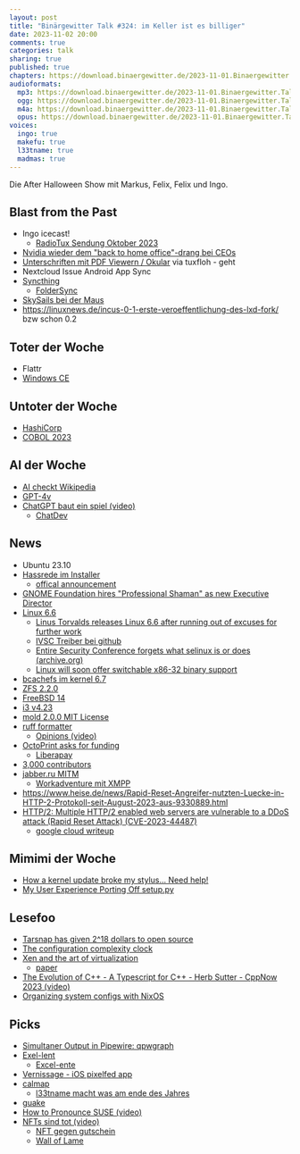 ```yaml
---
layout: post
title: "Binärgewitter Talk #324: im Keller ist es billiger"
date: 2023-11-02 20:00
comments: true
categories: talk
sharing: true
published: true
chapters: https://download.binaergewitter.de/2023-11-01.Binaergewitter.Talk.324.chapters.txt
audioformats:
  mp3: https://download.binaergewitter.de/2023-11-01.Binaergewitter.Talk.324.mp3
  ogg: https://download.binaergewitter.de/2023-11-01.Binaergewitter.Talk.324.ogg
  m4a: https://download.binaergewitter.de/2023-11-01.Binaergewitter.Talk.324.m4a
  opus: https://download.binaergewitter.de/2023-11-01.Binaergewitter.Talk.324.opus
voices:
  ingo: true
  makefu: true
  l33tname: true
  madmas: true
---
```

Die After Halloween Show mit Markus, Felix, Felix und Ingo.

## Blast from the Past

- Ingo icecast!
  * [RadioTux Sendung Oktober 2023]( https://www.radiotux.de/index.php?/archives/8092-RadioTux-Sendung-Oktober-2023.html )
- [Nvidia wieder dem "back to home office"-drang bei CEOs]( https://fortune.com/2023/10/14/nvidia-skips-return-to-office-sticks-to-remote-work-among-hottest-tech-companies/ )
- [Unterschriften mit PDF Viewern / Okular]( https://pointieststick.com/2023/06/13/tips-tricks-handwritten-signatures-in-okular/ ) via tuxfloh - geht
- Nextcloud Issue Android App Sync
- [Syncthing]( https://blog.binaergewitter.de/2023/10/05/binaergewitter-talk-number-323-curry-opentofu#isso-2329 )
  - [FolderSync]( https://play.google.com/store/apps/details?id=dk.tacit.android.foldersync.lite&hl=en&gl=US ) 
- [SkySails bei der Maus]( https://www.ardmediathek.de/video/die-sendung-mit-der-maus/die-sendung-vom-22-10-2023/das-erste/Y3JpZDovL3dkci5kZS9CZWl0cmFnLTA0MTc3MDFkLTg1YjAtNGRmNy1hYTBmLWRmZjNhYjBhMWQ2NA?isChildContent=  )
- https://linuxnews.de/incus-0-1-erste-veroeffentlichung-des-lxd-fork/ bzw schon 0.2

## Toter der Woche

- Flattr
- [Windows CE]( https://www.hpcfactor.com/news/871/end-of-an-era-windows-ces-final-day )

## Untoter der Woche
- [HashiCorp]( https://www.thestack.technology/hashicorp-ceo-predicts-oss-free-silicon-valley-unless-the-open-source-model-evolves/ )
- [COBOL 2023]( https://en.m.wikipedia.org/wiki/COBOL#COBOL_2023 )

## AI der Woche

- [AI checkt Wikipedia]( https://news.ycombinator.com/item?id=37955658 )
- [GPT-4v]( https://gonzoml.substack.com/p/gpt-4v-is-coming )
- [ChatGPT baut ein spiel (video)]( https://www.youtube.com/watch?v=Zlgkzjndpak )
  - [ChatDev]( https://github.com/OpenBMB/ChatDev )

## News

- Ubuntu 23.10
- [Hassrede im Installer]( https://linuxnews.de/hassrede-im-installer-von-ubuntu-23-10/ )
  * [offical announcement]( https://discourse.ubuntu.com/t/announcement-ubuntu-desktop-23-10-release-image-is-being-updated-to-resolve-a-malicious-translation-incident/39365 )
- [GNOME Foundation hires "Professional Shaman" as new Executive Director]( https://lunduke.locals.com/post/4740497/gnome-foundation-hires-professional-shaman-as-new-executive-director )
- [Linux 6.6]( https://kernelnewbies.org/Linux_6.6 )
  * [Linus Torvalds releases Linux 6.6 after running out of excuses for further work]( https://www.theregister.com/2023/10/30/linux_6_6_debuts/ )
  * [IVSC Treiber bei github](https://github.com/intel/ivsc-driver )
  * [Entire Security Conference forgets what selinux is or does (archive.org)]( https://web.archive.org/web/20201109030427/https://www.sudosatirical.com/articles/entire-security-conference-forgets-what-selinux-is-or-does/ )
  * [Linux will soon offer switchable x86-32 binary support]( https://www.theregister.com/2023/10/30/linux_kernel_6_7_rundown/ )
- [bcachefs im kernel 6.7]( https://www.phoronix.com/news/Bcachefs-Merged-Linux-6.7 )
- [ZFS 2.2.0]( https://github.com/openzfs/zfs/releases/tag/zfs-2.2.0 )
- [FreeBSD 14]( https://www.freebsd.org/releases/14.0R/schedule/ )
- [i3 v4.23]( https://i3wm.org/downloads/RELEASE-NOTES-4.23.txt )
- [mold 2.0.0 MIT License]( https://github.com/rui314/mold/releases/tag/v2.0.0 )
- [ruff formatter]( https://astral.sh/blog/the-ruff-formatter ) 
  - [Opinions (video)]( https://www.youtube.com/watch?v=yqTpG5obPV8 )
- [OctoPrint asks for funding](https://octoprint.org/blog/2023/10/26/we-need-to-talk-about-funding/ )
  * [Liberapay]( https://de.liberapay.com/foosel/ )
- [3,000 contributors](https://daniel.haxx.se/blog/2023/10/13/)
- [jabber.ru MITM]( https://notes.valdikss.org.ru/jabber.ru-mitm/ )
  - [Workadventure mit XMPP]( https://github.com/workadventure/workadventure/blob/develop/xmpp/README.md )
- https://www.heise.de/news/Rapid-Reset-Angreifer-nutzten-Luecke-in-HTTP-2-Protokoll-seit-August-2023-aus-9330889.html
- [HTTP/2: Multiple HTTP/2 enabled web servers are vulnerable to a DDoS attack (Rapid Reset Attack) (CVE-2023-44487)]( https://blog.cloudflare.com/technical-breakdown-http2-rapid-reset-ddos-attack/ )
  - [google cloud writeup]( https://cloud.google.com/blog/products/identity-security/how-it-works-the-novel-http2-rapid-reset-ddos-attack?hl=en )

## Mimimi der Woche
- [How a kernel update broke my stylus... Need help!]( https://www.davidrevoy.com/article995/how-a-kernel-update-broke-my-stylus-need-help )
- [My User Experience Porting Off setup.py]( https://lobste.rs/s/yu8tzj/my_user_experience_porting_off_setup_py )

## Lesefoo
- [Tarsnap has given 2^18 dollars to open source]( https://www.daemonology.net/blog/2023-10-25-2%5E18-dollars-to-open-source.html )
- [The configuration complexity clock]( http://mikehadlow.blogspot.com/2012/05/configuration-complexity-clock.html )
- [Xen and the art of virtualization]( https://twitter.com/ACMSIGOPS/status/1718604095555006867 )
  * [paper]( https://dl.acm.org/doi/10.1145/945445.945462 )
- [The Evolution of C++ - A Typescript for C++ - Herb Sutter - CppNow 2023 (video)]( https://www.youtube.com/watch?v=fJvPBHErF2U )
- [Organizing system configs with NixOS]( https://johns.codes/blog/organizing-system-configs-with-nixos )


## Picks

- [Simultaner Output in Pipewire: qpwgraph]( https://gitlab.freedesktop.org/rncbc/qpwgraph )
- [Exel-lent]( https://mastodon.social/@JonBaker/111330919666897774 )
  - [Excel-ente]( https://i.redd.it/0h0qzisruct61.jpg )
- [Vernissage - iOS pixelfed app]( https://github.com/VernissageApp/Vernissage )
- [calmap]( https://pythonhosted.org/calmap/ )
  * [l33tname macht was am ende des Jahres]( https://github.com/Binaergewitter/stats/issues/2 )
- [guake]( https://github.com/Guake/guake )
- [How to Pronounce SUSE (video)]( https://www.youtube.com/watch?v=nLdexZlVkAY )
- [NFTs sind tot (video)]( https://youtu.be/5SyKW0oRdWo?si=uU9A5UXEjo1OxiHL )
  - [NFT gegen gutschein]( https://www.heise.de/news/Kaufland-tauscht-wertlose-NFTs-gegen-Einkaufsgutscheine-9346442.html )
  - [Wall of Lame]( https://fresh4trash.io/#wall-of-lame )


